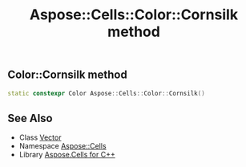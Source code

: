 ﻿---
title: Aspose::Cells::Color::Cornsilk method
linktitle: Cornsilk
second_title: Aspose.Cells for C++ API Reference
description: 'How to use Cornsilk method of Aspose::Cells::Color class in C++.'
type: docs
weight: 13300
url: /cpp/aspose.cells/color/cornsilk/
---
## Color::Cornsilk method




```cpp
static constexpr Color Aspose::Cells::Color::Cornsilk()
```

## See Also

* Class [Vector](../../vector/)
* Namespace [Aspose::Cells](../../)
* Library [Aspose.Cells for C++](../../../)
